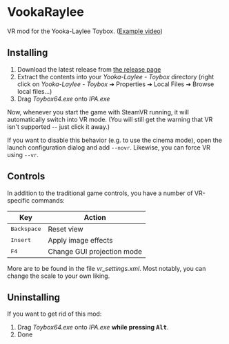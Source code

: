 # VookaRaylee

VR mod for the Yooka-Laylee Toybox. ([Example video](https://youtu.be/_BGPl_HCdcY))
## Installing

1. Download the latest release from [the release page](https://github.com/Eusth/VookaRaylee/releases)
2. Extract the contents into your *Yooka-Laylee - Toybox* directory (right click on *Yooka-Laylee - Toybox* ➔ Properties ➔ Local Files ➔ Browse local files...)
3. Drag *Toybox64.exe* onto *IPA.exe*

Now, whenever you start the game with SteamVR running, it will automatically switch into VR mode. (You will still get the warning that VR isn't supported -- just click it away.)

If you want to disable this behavior (e.g. to use the cinema mode), open the launch configuration dialog and add `--novr`. Likewise, you can force VR using `--vr`.

## Controls

In addition to the traditional game controls, you have a number of VR-specific commands:

|Key|Action|
|---|------|
|<kbd>Backspace</kbd>|Reset view|
|<kbd>Insert</kbd>|Apply image effects|
|<kbd>F4</kbd>|Change GUI projection mode|

More are to be found in the file *vr_settings.xml*. Most notably, you can change the scale to your own liking.

## Uninstalling

If you want to get rid of this mod:

1. Drag *Toybox64.exe* onto *IPA.exe* **while pressing <kbd>Alt</kbd>**.
2. Done

